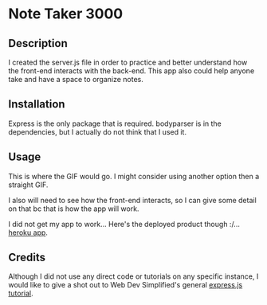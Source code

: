 # Note Taker 3000

## Description

I created the server.js file in order to practice and better understand how the front-end interacts with the back-end. This app also could help anyone take and have a space to organize notes.

## Installation

Express is the only package that is required. bodyparser is in the dependencies, but I actually do not think that I used it.

## Usage

This is where the GIF would go. I might consider using another option then a straight GIF.

I also will need to see how the front-end interacts, so I can give some detail on that bc that is how the app will work.

I did not get my app to work... Here's the deployed product though :/... [heroku app](https://taking-notes-app.herokuapp.com/).

## Credits

Although I did not use any direct code or tutorials on any specific instance, I would like to give a shot out to Web Dev Simplified's general [express.js tutorial](https://youtu.be/SccSCuHhOw0).